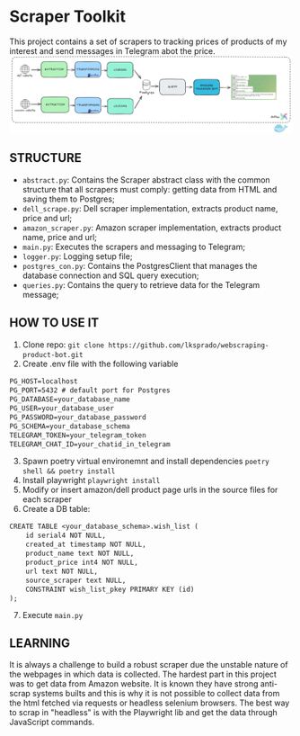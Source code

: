 # Scraper Toolkit
This project contains a set of scrapers to tracking prices of products of my interest and send messages in Telegram abot the price.
![overview](image.png)

## STRUCTURE

- `abstract.py`: Contains the Scraper abstract class with the common structure that all scrapers must comply: getting data from HTML and saving them to Postgres;
- `dell_scrape.py`: Dell scraper implementation, extracts product name, price and url;
- `amazon_scraper.py`: Amazon scraper implementation, extracts product name, price and url;
- `main.py`: Executes the scrapers and messaging to Telegram;
- `logger.py`: Logging setup file;
- `postgres_con.py`: Contains the PostgresClient that manages the database connection and SQL query execution;
- `queries.py`: Contains the query to retrieve data for the Telegram message;

## HOW TO USE IT
1. Clone repo:
`git clone https://github.com/lksprado/webscraping-product-bot.git` 
2. Create .env file with the following variable
```
PG_HOST=localhost
PG_PORT=5432 # default port for Postgres
PG_DATABASE=your_database_name
PG_USER=your_database_user
PG_PASSWORD=your_database_password
PG_SCHEMA=your_database_schema
TELEGRAM_TOKEN=your_telegram_token
TELEGRAM_CHAT_ID=your_chatid_in_telegram
```
3. Spawn poetry virtual environemnt and install dependencies
`poetry shell && poetry install`
4. Install playwright
`playwright install` 
5. Modify or insert amazon/dell product page urls in the source files for each scraper
6. Create a DB table:
```
CREATE TABLE <your_database_schema>.wish_list (
	id serial4 NOT NULL,
	created_at timestamp NOT NULL,
	product_name text NOT NULL,
	product_price int4 NOT NULL,
	url text NOT NULL,
	source_scraper text NULL,
	CONSTRAINT wish_list_pkey PRIMARY KEY (id)
);
```
7. Execute `main.py`

## LEARNING
It is always a challenge to build a robust scraper due the unstable nature of the webpages in which data is collected. The hardest part in this project was to get data from Amazon website. It is known they have strong anti-scrap systems builts and this is why it is not possible to collect data from the html fetched via requests or headless selenium browsers.
The best way to scrap in "headless" is with the Playwright lib and get the data through JavaScript commands.






